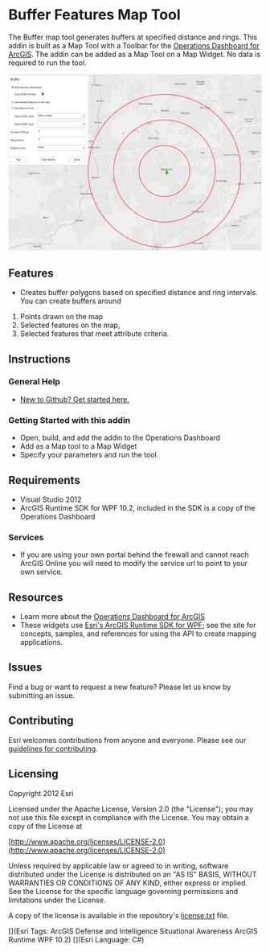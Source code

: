 # Buffer Features Map Tool

The Buffer map tool generates buffers at specified distance and rings.  This addin is built as a Map Tool with a Toolbar for the [Operations Dashboard for ArcGIS](http://resources.arcgis.com/en/operations-dashboard/).  The addin can be added as a Map Tool on a Map Widget.  No data is required to run the tool.

![Image of Operations Dashboard]( ScreenShot.png "solutions-widgets-wpf")

## Features

* Creates buffer polygons based on specified distance and ring intervals. You can create buffers around
1. Points drawn on the map
2. Selected features on the map, 
3. Selected features that meet attribute criteria.   

## Instructions

### General Help

* [New to Github? Get started here.](http://htmlpreview.github.com/?https://github.com/Esri/esri.github.com/blob/master/help/esri-getting-to-know-github.html)

### Getting Started with this addin
* Open, build, and add the addin to the Operations Dashboard
* Add as a Map tool to a Map Widget
* Specify your parameters and run the tool.

## Requirements

* Visual Studio 2012
* ArcGIS Runtime SDK for WPF 10.2, included in the SDK is a copy of the Operations Dashboard
 
### Services

* If you are using your own portal behind the firewall and cannot reach ArcGIS Online you will need to modify the service url to point to your own service.

## Resources

* Learn more about the [Operations Dashboard for ArcGIS](http://resources.arcgis.com/en/operations-dashboard/)
* These widgets use [Esri's ArcGIS Runtime SDK for WPF](http://resources.arcgis.com/en/communities/runtime-wpf/);
see the site for concepts, samples, and references for using the API to create mapping applications.


## Issues

Find a bug or want to request a new feature?  Please let us know by submitting an issue.

## Contributing

Esri welcomes contributions from anyone and everyone. Please see our [guidelines for contributing](https://github.com/esri/contributing).

## Licensing

Copyright 2012 Esri

Licensed under the Apache License, Version 2.0 (the "License");
you may not use this file except in compliance with the License.
You may obtain a copy of the License at

   [http://www.apache.org/licenses/LICENSE-2.0](http://www.apache.org/licenses/LICENSE-2.0)

Unless required by applicable law or agreed to in writing, software
distributed under the License is distributed on an "AS IS" BASIS,
WITHOUT WARRANTIES OR CONDITIONS OF ANY KIND, either express or implied.
See the License for the specific language governing permissions and
limitations under the License.

A copy of the license is available in the repository's
[license.txt](license.txt) file.


[](Esri Tags: ArcGIS Defense and Intelligence Situational Awareness ArcGIS Runtime WPF 10.2)
[](Esri Language: C#)